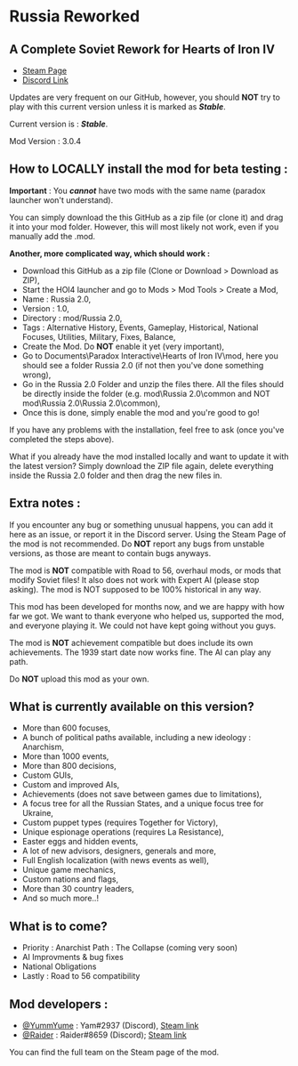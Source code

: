 # Russia Reworked
## A Complete Soviet Rework for Hearts of Iron IV

- [Steam Page](https://steamcommunity.com/sharedfiles/filedetails/?id=2092066524)
- [Discord Link](https://discord.gg/xf5PUxK)

Updates are very frequent on our GitHub, however, you should **NOT** try to play with this current version unless it is marked as **_Stable_**.

Current version is : **_Stable_**.

Mod Version : 3.0.4

## How to LOCALLY install the mod for beta testing :

**Important** : You **_cannot_** have two mods with the same name (paradox launcher won't understand).

You can simply download the this GitHub as a zip file (or clone it) and drag it into your mod folder. However, this will most likely not work, even if you manually add the .mod.

**Another, more complicated way, which should work :**

- Download this GitHub as a zip file (Clone or Download > Download as ZIP),
- Start the HOI4 launcher and go to Mods > Mod Tools > Create a Mod,
- Name : Russia 2.0,
- Version : 1.0,
- Directory : mod/Russia 2.0,
- Tags : Alternative History, Events, Gameplay, Historical, National Focuses, Utilities, Military, Fixes, Balance,
- Create the Mod. Do **NOT** enable it yet (very important),
- Go to Documents\Paradox Interactive\Hearts of Iron IV\mod, here you should see a folder Russia 2.0 (if not then you've done something wrong),
- Go in the Russia 2.0 Folder and unzip the files there. All the files should be directly inside the folder (e.g. mod\Russia 2.0\common and NOT mod\Russia 2.0\Russia 2.0\common),
- Once this is done, simply enable the mod and you're good to go!

If you have any problems with the installation, feel free to ask (once you've completed the steps above).

What if you already have the mod installed locally and want to update it with the latest version?
Simply download the ZIP file again, delete everything inside the Russia 2.0 folder and then drag the new files in.

## Extra notes :

If you encounter any bug or something unusual happens, you can add it here as an issue, or report it in the Discord server. Using the Steam Page of the mod is not recommended. Do **NOT** report any bugs from unstable versions, as those are meant to contain bugs anyways.

The mod is **NOT** compatible with Road to 56, overhaul mods, or mods that modify Soviet files! It also does not work with Expert AI (please stop asking). The mod is NOT supposed to be 100% historical in any way.

This mod has been developed for months now, and we are happy with how far we got. We want to thank everyone who helped us, supported the mod, and everyone playing it. We could not have kept going without you guys.

The mod is **NOT** achievement compatible but does include its own achievements. The 1939 start date now works fine. The AI can play any path.

Do **NOT** upload this mod as your own.

## What is currently available on this version?

- More than 600 focuses,
- A bunch of political paths available, including a new ideology : Anarchism,
- More than 1000 events,
- More than 800 decisions,
- Custom GUIs,
- Custom and improved AIs,
- Achievements (does not save between games due to limitations),
- A focus tree for all the Russian States, and a unique focus tree for Ukraine,
- Custom puppet types (requires Together for Victory),
- Unique espionage operations (requires La Resistance),
- Easter eggs and hidden events,
- A lot of new advisors, designers, generals and more,
- Full English localization (with news events as well),
- Unique game mechanics,
- Custom nations and flags,
- More than 30 country leaders,
- And so much more..!

## What is to come?

- Priority : Anarchist Path : The Collapse (coming very soon)
- AI Improvments & bug fixes
- National Obligations
- Lastly : Road to 56 compatibility

## Mod developers :
- [@YummYume](https://github.com/YummYume) : Yam#2937 (Discord), [Steam link](https://steamcommunity.com/profiles/76561198081584510)
- [@Raider](https://github.com/Raider472) : Яaider#8659 (Discord); [Steam link](https://steamcommunity.com/profiles/76561198082391047)

You can find the full team on the Steam page of the mod.

